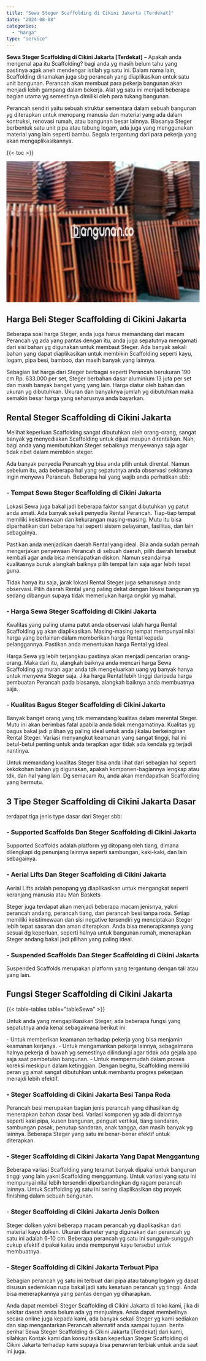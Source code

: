 ```yaml
---
title: "Sewa Steger Scaffolding di Cikini Jakarta [Terdekat]"
date: "2024-08-08"
categories: 
  - "harga"
type: "service"
---
```


**Sewa Steger Scaffolding di Cikini Jakarta \[Terdekat\]** – Apakah anda mengenal apa itu Scaffolding? bagi anda yg masih belum tahu yang pastinya agak aneh mendengar istilah yg satu ini. Dalam nama lain, Scaffolding dinamakan juga sbg perancah yang diaplikasikan untuk satu unit bangunan. Perancah akan membuat para pekerja bangunan akan menjadi lebih gampang dalam bekerja. Alat yg satu ini menjadi beberapa bagian utama yg semestinya dimiliki oleh para tukang bangunan.

Perancah sendiri yaitu sebuah struktur sementara dalam sebuah bangunan yg diterapkan untuk menopang manusia dan material yang ada dalam kontruksi, renovasi rumah, atau bangunan besar lainnya. Biasanya Steger berbentuk satu unit pipa atau tabung logam, ada juga yang menggunakan material yang lain seperti bambu. Segala tergantung dari para pekerja yang akan mengaplikasikannya.

{{< toc >}}

![Sewa Steger Scaffolding di Cikini Jakarta [Terdekat]](/images/sewa-scaffolding-steger-12.png)

## Harga Beli Steger Scaffolding di Cikini Jakarta

Beberapa soal harga Steger, anda juga harus memandang dari macam Perancah yg ada yang pantas dengan itu, anda juga sepatutnya mengamati dari sisi bahan yg digunakan untuk membaut Steger. Ada banyak sekali bahan yang dapat diaplikasikan untuk membikin Scaffolding seperti kayu, logam, pipa besi, bamboo, dan masih banyak yang lainnya.

Sebagian list harga dari Steger berbagai seperti Perancah berukuran 190 cm Rp. 633.000 per set, Steger berbahan dasar aluminium 13 juta per set dan masih banyak banget yang yang lain. Harga diatur oleh bahan dan ukuran yg dibutuhkan. Ukuran dan banyaknya jumlah yg dibutuhkan maka semakin besar harga yang seharusnya anda bayarkan.

## Rental Steger Scaffolding di Cikini Jakarta

Melihat keperluan Scaffolding sangat dibutuhkan oleh orang-orang, sangat banyak yg menyediakan Scaffolding untuk dijual maupun direntalkan. Nah, bagi anda yang membutuhkan Steger sebaiknya menyewanya saja agar tidak ribet dalam membikin steger.

Ada banyak penyedia Perancah yg bisa anda pilih untuk dirental. Namun sebelum itu, ada beberapa hal yang sepatutnya anda observasi sekiranya ingin menyewa Perancah. Beberapa hal yang wajib anda perhatikan sbb:

### \- Tempat Sewa Steger Scaffolding di Cikini Jakarta

Lokasi Sewa juga bakal jadi beberapa faktor sangat dibutuhkan yg patut anda amati. Ada banyak sekali penyedia Rental Perancah. Tiap-tiap tempat memiliki keistimewaan dan kekurangan masing-masing. Mutu itu bisa diperhatikan dari beberapa hal seperti sistem pelayanan, fasilitas, dan lain sebagainya.

Pastikan anda menjadikan daerah Rental yang ideal. Bila anda sudah pernah mengerjakan penyewaan Perancah di sebuah daerah, pilih daerah tersebut kembali agar anda bisa mendapatkan diskon. Namun seandainya kualitasnya buruk alangkah baiknya pilih tempat lain saja agar lebih tepat guna.

Tidak hanya itu saja, jarak lokasi Rental Steger juga seharusnya anda observasi. Pilih daerah Rental yang paling dekat dengan lokasi bangunan yg sedang dibangun supaya tidak memerlukan harga ongkir yg mahal.

### \- Harga Sewa Steger Scaffolding di Cikini Jakarta

Kwalitas yang paling utama patut anda observasi ialah harga Rental Scaffolding yg akan diaplikasikan. Masing-masing tempat mempunyai nilai harga yang berlainan dalam memberikan harga Rental kepada pelanggannya. Pastikan anda menentukan harga Rental yg ideal.

Harga Sewa yg lebih terjangkau pastinya akan menjadi pencarian orang-orang. Maka dari itu, alangkah baiknya anda mencari harga Sewa Scaffolding yg murah agar anda tdk mengeluarkan uang yg banyak hanya untuk menyewa Steger saja. Jika harga Rental lebih tinggi daripada harga pembuatan Perancah pada biasanya, alangkah baiknya anda membuatnya saja.

### \- Kualitas Bagus Steger Scaffolding di Cikini Jakarta

Banyak banget orang yang tdk memandang kualitas dalam merental Steger. Mutu ini akan berimbas fatal apabila anda tidak mengamatinya. Kualitas yg bagus bakal jadi pilihan yg paling ideal untuk anda jikalau berkeinginan Rental Steger. Variasi menyangkut keamanan yang sangat tinggi, hal ini betul-betul penting untuk anda terapkan agar tidak ada kendala yg terjadi nantinya.

Untuk memandang kwalitas Steger bisa anda lihat dari sebagian hal seperti kekokohan bahan yg digunakan, apakah komponen-bagiannya lengkap atau tdk, dan hal yang lain. Dg semacam itu, anda akan mendapatkan Scaffolding yang bermutu.

## 3 Tipe Steger Scaffolding di Cikini Jakarta Dasar

terdapat tiga jenis type dasar dari Steger sbb:

### \- Supported Scaffolds Dan Steger Scaffolding di Cikini Jakarta

Supported Scaffolds adalah platform yg ditopang oleh tiang, dimana dilengkapi dg penunjang lainnya seperti sambungan, kaki-kaki, dan lain sebagainya.

### \- Aerial Lifts Dan Steger Scaffolding di Cikini Jakarta

Aerial Lifts adalah penopang yg diaplikasikan untuk mengangkat seperti keranjang manusia atau Man Baskets

Steger juga terdapat akan menjadi beberapa macam jenisnya, yakni perancah andang, perancah tiang, dan perancah besi tanpa roda. Setiap memiliki keistimewaan dan sisi negative tersendiri yg menciptakan Steger lebih tepat sasaran dan aman diterapkan. Anda bisa menerapkannya yang sesuai dg keperluan, seperti halnya untuk bangunan rumah, menerapkan Steger andang bakal jadi pilihan yang paling ideal.

### \- Suspended Scaffolds Dan Steger Scaffolding di Cikini Jakarta

Suspended Scaffolds merupakan platform yang tergantung dengan tali atau yang lain.

## Fungsi Steger Scaffolding di Cikini Jakarta

{{< table-tables table="tableSewa" >}}

Untuk anda yang mengaplikasikan Steger, ada beberapa fungsi yang sepatutnya anda kenal sebagaimana berikut ini:

\- Untuk memberikan keamanan terhadap pekerja yang bisa menjamin keamanan kerjanya. - Untuk mengamankan pekerja lainnya, sebagaimana halnya pekerja di bawah yg semestinya dilindungi agar tidak ada gejala apa saja saat pembetulan bangunan. - Untuk mempermudah dalam proses koreksi meskipun dalam ketinggian. Dengan begitu, Scaffolding memiliki peran yg amat sangat dibutuhkan untuk membantu progres pekerjaan menajdi lebih efektif.

### \- Steger Scaffolding di Cikini Jakarta Besi Tanpa Roda

Perancah besi merupakan bagian jenis perancah yang dihasilkan dg menerapkan bahan dasar besi. Variasi komponen yg ada di dalamnya seperti kaki pipa, kusen bangunan, penguat vertikal, tiang sandaran, sambungan pasak, penutup sandaran, anak tangga, dan masih banyak yg lainnya. Beberapa Steger yang satu ini benar-benar efektif untuk diterapkan.

### \- Steger Scaffolding di Cikini Jakarta Yang Dapat Menggantung

Beberapa variasi Scaffolding yang teramat banyak dipakai untuk bangunan tinggi yang lain yakni Scaffolding menggantung. Untuk variasi yang satu ini mempunyai nilai lebih tersendiri diperbandingkan dg ragam perancah lainnya. Untuk Scaffolding yg satu ini sering diaplikasikan sbg proyek finishing dalam sebuah bangunan.

### \- Steger Scaffolding di Cikini Jakarta Jenis Dolken

Steger dolken yakni beberapa macam perancah yg diaplikasikan dari material kayu dolken. Ukuran diameter yang digunakan dari perancah yg satu ini adalah 6-10 cm. Beberapa perancah yg satu ini sungguh-sungguh cukup efektif dipakai kalau anda mempunyai kayu tersebut untuk membuatnya.

### \- Steger Scaffolding di Cikini Jakarta Terbuat Pipa

Sebagian perancah yg satu ini terbuat dari pipa atau tabung logam yg dapat disusun sedemikian rupa bakal jadi satu kesatuan perancah yg tinggi. Anda bisa menerapkannya yang pantas dengan yg diharapkan.

Anda dapat membeli Steger Scaffolding di Cikini Jakarta di toko kami, jika di sekitar daerah anda belum ada yg menjualnya. Anda dapat membelinya secara online juga kepada kami, ada banyak sekali Steger yg kami sediakan dan siap mengantarkan Perancah alternatif anda sampai tujuan. berita perihal Sewa Steger Scaffolding di Cikini Jakarta \[Terdekat\] dari kami, silahkan Kontak kami dan konsultasikan keperluan Steger Scaffolding di Cikini Jakarta terhadap kami supaya bisa penawran terbiak untuk anda saat ini juga.
